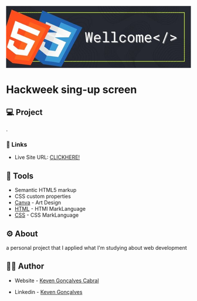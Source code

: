 
<img src="img/Wellcome.png">

# Hackweek sing-up screen
## 💻 Project

.

### 🔗 Links

- Live Site URL: [CLICKHERE!](https://your-live-site-url.com)



## 🔨 Tools 
- Semantic HTML5 markup
- CSS custom properties
- [Canva](https://www.canva.com/) - Art Design
- [HTML](https://www.w3.org/html/) - HTMl MarkLanguage
- [CSS](https://www.w3.org/Style/CSS/Overview.en.html) - CSS MarkLanguage

## ⚙ About 
a personal project that I applied what I'm studying about web development

## 👨‍💻 Author

- Website - [Keven Gonçalves Cabral](https://github.com/KevenGonCabral)

- Linkedin - [Keven Gonçalves](https://www.linkedin.com/in/keven-gon%C3%A7alves-5756a4245/)


